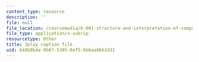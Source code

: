 ```yaml
---
content_type: resource
description: ''
file: null
file_location: /coursemedia/6-001-structure-and-interpretation-of-computer-programs-spring-2005/648b8bde9b8753058ef56b6aa8662d31_GReBwkGFZcs.vtt
file_type: application/x-subrip
resourcetype: Other
title: 3play caption file
uid: 648b8bde-9b87-5305-8ef5-6b6aa8662d31
---
```

